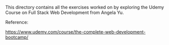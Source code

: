 This directory contains all the exercises worked on by exploring the Udemy Course on Full Stack Web Development from Angela Yu.

Reference:

https://www.udemy.com/course/the-complete-web-development-bootcamp/
